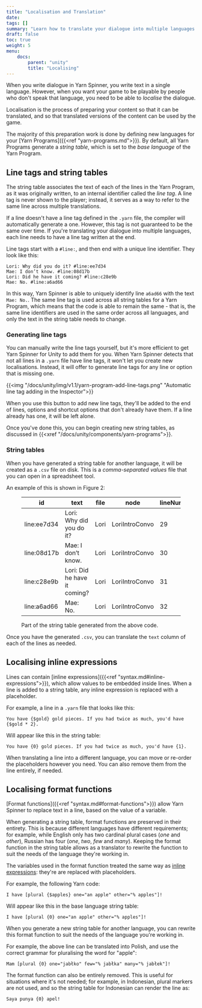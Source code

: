 ```yaml
---
title: "Localisation and Translation"
date: 
tags: []
summary: "Learn how to translate your dialogue into multiple languages."
draft: false
toc: true
weight: 5
menu: 
    docs:
        parent: "unity"
        title: "Localising"
---
```


When you write dialogue in Yarn Spinner, you write text in a single language. However, when you want your game to be playable by people who don't speak that language, you need to be able to *localise* the dialogue. 

Localisation is the process of preparing your content so that it can be translated, and so that translated versions of the content can be used by the game.

The majority of this preparation work is done by defining new languages for your [Yarn Programs]({{<ref "yarn-programs.md">}}). By default, all Yarn Programs generate a *string table*, which is set to the *base language* of the Yarn Program.

## Line tags and string tables

The string table associates the text of each of the lines in the Yarn Program, as it was originally written, to an internal identifier called the *line tag*. A line tag is never shown to the player; instead, it serves as a way to refer to the same line across multiple translations.

If a line doesn't have a line tag defined in the `.yarn` file, the compiler will automatically generate a one. However, this tag is not guaranteed to be the same over time. If you're translating your dialogue into multiple languages, each line needs to have a line tag written at the end.

Line tags start with a `#line:`, and then end with a unique line identifier. They look like this:

```yarn
Lori: Why did you do it? #line:ee7d34
Mae: I don’t know. #line:08d17b
Lori: Did he have it coming? #line:c28e9b
Mae: No. #line:a6ad66
```

In this way, Yarn Spinner is able to uniquely identify line `a6ad66` with the text `Mae: No.`. The same line tag is used across all string tables for a Yarn Program, which means that the code is able to remain the same - that is, the same line identifiers are used in the same order across all languages, and only the text in the string table needs to change.

### Generating line tags

You can manually write the line tags yourself, but it's more efficient to get Yarn Spinner for Unity to add them for you. When Yarn Spinner detects that not all lines in a `.yarn` file have line tags, it won't let you create new localisations. Instead, it will offer to generate line tags for any line or option that is missing one.

{{<img "/docs/unity/img/v1.1/yarn-program-add-line-tags.png" "Automatic line tag adding in the Inspector">}}

When you use this button to add new line tags, they'll be added to the end of lines, options and shortcut options that don't already have them. If a line already has one, it will be left alone.

Once you've done this, you can begin creating new string tables, as discussed in {{<xref "/docs/unity/components/yarn-programs">}}.

### String tables

When you have generated a string table for another language, it will be created as a `.csv` file on disk. This is a *comma-separated values* file that you can open in a spreadsheet tool.

An example of this is shown in Figure 2:

<figure>

| id          | text                         | file | node           | lineNumber | 
|-------------|------------------------------|------|----------------|------------| 
| line:ee7d34 | Lori: Why did you do it?     | Lori | LoriIntroConvo | 29         | 
| line:08d17b | Mae: I don’t know.           | Lori | LoriIntroConvo | 30         | 
| line:c28e9b | Lori: Did he have it coming? | Lori | LoriIntroConvo | 31         | 
| line:a6ad66 | Mae: No.                     | Lori | LoriIntroConvo | 32         | 

<figcaption>Part of the string table generated from the above code.</figcaption>

</figure>

Once you have the generated `.csv`, you can translate the `text` column of each of the lines as needed.

## Localising inline expressions

Lines can contain [inline expressions]({{<ref "syntax.md#inline-expressions">}}), which allow values to be embedded inside lines. When a line is added to a string table, any inline expression is replaced with a placeholder.

For example, a line in a `.yarn` file that looks like this:

```yarn
You have {$gold} gold pieces. If you had twice as much, you'd have {$gold * 2}.
```

Will appear like this in the string table:

```
You have {0} gold pieces. If you had twice as much, you'd have {1}.
```

When translating a line into a different language, you can move or re-order the placeholders however you need. You can also remove them from the line entirely, if needed.

## Localising format functions

[Format functions]({{<ref "syntax.md#format-functions">}}) allow Yarn Spinner to replace text in a line, based on the value of a variable. 

When generating a string table, format functions are preserved in their entirety. This is because different languages have different requirements; for example, while English only has two cardinal plural cases (*one* and *other*), Russian has four (*one*, *two*, *few* and *many*). Keeping the format function in the string table allows as a translator to rewrite the function to suit the needs of the language they're working in.

The variables used in the format function treated the same way as [inline expressions](#localising-inline-expressions): they're are replaced with placeholders.

For example, the following Yarn code:

```yarn
I have [plural {$apples} one="an apple" other="% apples"]!
```

Will appear like this in the base language string table:

```
I have [plural {0} one="an apple" other="% apples"]!
```

When you generate a new string table for another language, you can rewrite this format function to suit the needs of the language you're working in.

For example, the above line can be translated into Polish, and use the correct grammar for pluralising the word for "apple":

```
Mam [plural {0} one="jabłko" few="% jabłka" many="% jabłek"]!
```

The format function can also be entirely removed. This is useful for situations where it's not needed; for example, in Indonesian, plural markers are not used, and so the string table for Indonesian can render the line as:

```
Saya punya {0} apel!
```